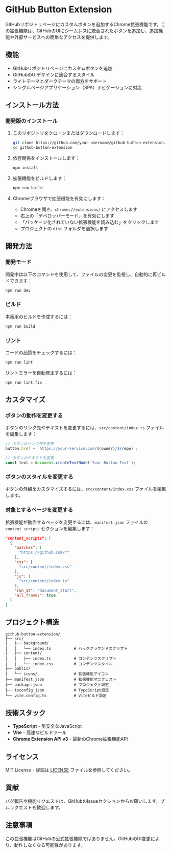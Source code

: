 # GitHub Button Extension

GitHubリポジトリページにカスタムボタンを追加するChrome拡張機能です。この拡張機能は、GitHubのUIにシームレスに統合されたボタンを追加し、追加機能や外部サービスへの簡単なアクセスを提供します。

## 機能

- GitHubリポジトリページにカスタムボタンを追加
- GitHubのUIデザインに適合するスタイル
- ライトテーマとダークテーマの両方をサポート
- シングルページアプリケーション（SPA）ナビゲーションに対応

## インストール方法

### 開発版のインストール

1. このリポジトリをクローンまたはダウンロードします：
   ```bash
   git clone https://github.com/your-username/github-button-extension.git
   cd github-button-extension
   ```

2. 依存関係をインストールします：
   ```bash
   npm install
   ```

3. 拡張機能をビルドします：
   ```bash
   npm run build
   ```

4. Chromeブラウザで拡張機能を有効にします：
   - Chromeを開き、`chrome://extensions/` にアクセスします
   - 右上の「デベロッパーモード」を有効にします
   - 「パッケージ化されていない拡張機能を読み込む」をクリックします
   - プロジェクトの `dist` フォルダを選択します

## 開発方法

### 開発モード

開発中は以下のコマンドを使用して、ファイルの変更を監視し、自動的に再ビルドできます：

```bash
npm run dev
```

### ビルド

本番用のビルドを作成するには：

```bash
npm run build
```

### リント

コードの品質をチェックするには：

```bash
npm run lint
```

リントエラーを自動修正するには：

```bash
npm run lint:fix
```

## カスタマイズ

### ボタンの動作を変更する

ボタンのリンク先やテキストを変更するには、`src/content/index.ts` ファイルを編集します：

```typescript
// ボタンのリンク先を変更
button.href = `https://your-service.com/${owner}/${repo}`;

// ボタンのテキストを変更
const text = document.createTextNode('Your Button Text');
```

### ボタンのスタイルを変更する

ボタンの外観をカスタマイズするには、`src/content/index.css` ファイルを編集します。

### 対象とするページを変更する

拡張機能が動作するページを変更するには、`manifest.json` ファイルの `content_scripts` セクションを編集します：

```json
"content_scripts": [
  {
    "matches": [
      "https://github.com/*"
    ],
    "css": [
      "src/content/index.css"
    ],
    "js": [
      "src/content/index.ts"
    ],
    "run_at": "document_start",
    "all_frames": true
  }
]
```

## プロジェクト構造

```
github-button-extension/
├── src/
│   ├── background/
│   │   └── index.ts          # バックグラウンドスクリプト
│   ├── content/
│   │   ├── index.ts          # コンテンツスクリプト
│   │   └── index.css         # コンテンツスタイル
├── public/
│   └── icons/                # 拡張機能アイコン
├── manifest.json             # 拡張機能マニフェスト
├── package.json              # プロジェクト設定
├── tsconfig.json             # TypeScript設定
└── vite.config.ts            # Viteビルド設定
```

## 技術スタック

- **TypeScript** - 型安全なJavaScript
- **Vite** - 高速なビルドツール
- **Chrome Extension API v3** - 最新のChrome拡張機能API

## ライセンス

MIT License - 詳細は [LICENSE](LICENSE) ファイルを参照してください。

## 貢献

バグ報告や機能リクエストは、GitHubのIssueセクションからお願いします。プルリクエストも歓迎します。

## 注意事項

この拡張機能はGitHubの公式拡張機能ではありません。GitHubのUI変更により、動作しなくなる可能性があります。